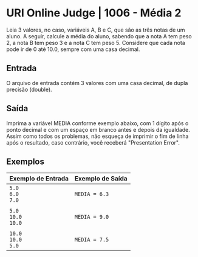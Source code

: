 # URI Online Judge | 1006 - Média 2
Leia 3 valores, no caso, variáveis A, B e C, que são as três notas de um aluno. A seguir, calcule a média do aluno, sabendo que a nota A tem peso 2, a nota B tem peso 3 e a nota C tem peso 5. Considere que cada nota pode ir de 0 até 10.0, sempre com uma casa decimal.

## Entrada
O arquivo de entrada contém 3 valores com uma casa decimal, de dupla precisão (double).

## Saída
Imprima a variável MEDIA conforme exemplo abaixo, com 1 dígito após o ponto decimal e com um espaço em branco antes e depois da igualdade. Assim como todos os problemas, não esqueça de imprimir o fim de linha após o resultado, caso contrário, você receberá "Presentation Error".

## Exemplos
|Exemplo de Entrada|Exemplo de Saída|
|-|-|
|`5.0`  <br>  `6.0`  <br>  `7.0`|`MEDIA = 6.3`|
|||
|`5.0`  <br>  `10.0`  <br>  `10.0`|`MEDIA = 9.0`|
|||
|`10.0`  <br>  `10.0`  <br>  `5.0`|`MEDIA = 7.5`|